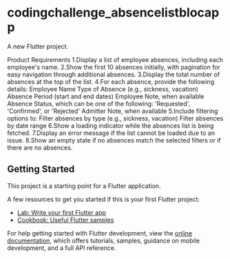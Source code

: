 # codingchallenge_absencelistblocapp

A new Flutter project.

Product Requirements
1.Display a list of employee absences, including each employee's name.
2.Show the first 10 absences initially, with pagination for easy navigation through additional absences.
3.Display the total number of absences at the top of the list.
4.For each absence, provide the following details:
  Employee Name
  Type of Absence (e.g., sickness, vacation)
  Absence Period (start and end dates)
  Employee Note, when available
  Absence Status, which can be one of the following: 'Requested', 'Confirmed', or 'Rejected'
  Admitter Note, when available
5.Include filtering options to:
Filter absences by type (e.g., sickness, vacation)
Filter absences by date range
6.Show a loading indicator while the absences list is being fetched.
7.Display an error message if the list cannot be loaded due to an issue.
8.Show an empty state if no absences match the selected filters or if there are no absences.


## Getting Started

This project is a starting point for a Flutter application.

A few resources to get you started if this is your first Flutter project:

- [Lab: Write your first Flutter app](https://docs.flutter.dev/get-started/codelab)
- [Cookbook: Useful Flutter samples](https://docs.flutter.dev/cookbook)

For help getting started with Flutter development, view the
[online documentation](https://docs.flutter.dev/), which offers tutorials,
samples, guidance on mobile development, and a full API reference.

